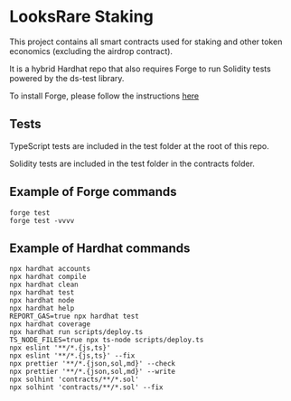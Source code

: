 # LooksRare Staking

This project contains all smart contracts used for staking and other token economics (excluding the airdrop contract).

It is a hybrid Hardhat repo that also requires Forge to run Solidity tests powered by the ds-test library.

To install Forge, please follow the instructions [here](https://onbjerg.github.io/foundry-book/getting-started/installation.html#using-foundryup)

## Tests

TypeScript tests are included in the test folder at the root of this repo.

Solidity tests are included in the test folder in the contracts folder.

## Example of Forge commands

```shell
forge test
forge test -vvvv
```

## Example of Hardhat commands

```shell
npx hardhat accounts
npx hardhat compile
npx hardhat clean
npx hardhat test
npx hardhat node
npx hardhat help
REPORT_GAS=true npx hardhat test
npx hardhat coverage
npx hardhat run scripts/deploy.ts
TS_NODE_FILES=true npx ts-node scripts/deploy.ts
npx eslint '**/*.{js,ts}'
npx eslint '**/*.{js,ts}' --fix
npx prettier '**/*.{json,sol,md}' --check
npx prettier '**/*.{json,sol,md}' --write
npx solhint 'contracts/**/*.sol'
npx solhint 'contracts/**/*.sol' --fix
```
